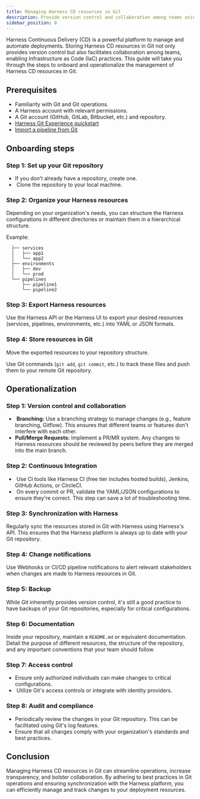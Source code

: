 ```yaml
---
title: Managing Harness CD resources in Git
description: Provide version control and collaboration among teams using Git.
sidebar_position: 8
---
```


Harness Continuous Delivery (CD) is a powerful platform to manage and automate deployments. Storing Harness CD resources in Git not only provides version control but also facilitates collaboration among teams, enabling Infrastructure as Code (IaC) practices. This guide will take you through the steps to onboard and operationalize the management of Harness CD resources in Git.


## Prerequisites

- Familiarity with Git and Git operations.
- A Harness account with relevant permissions.
- A Git account (GitHub, GitLab, Bitbucket, etc.) and repository.
- [Harness Git Experience quickstart](/docs/platform/Git-Experience/configure-git-experience-for-harness-entities)
- [Import a pipeline from Git](/docs/platform/Git-Experience/import-a-pipeline)


## Onboarding steps

### Step 1: Set up your Git repository

- If you don’t already have a repository, create one.
-  Clone the repository to your local machine.

### Step 2: Organize your Harness resources

Depending on your organization's needs, you can structure the Harness configurations in different directories or maintain them in a hierarchical structure.
  

Example:

```
  ├── services
  │   ├── app1
  │   └── app2
  ├── environments
  │   ├── dev
  │   └── prod
  └── pipelines
      ├── pipeline1
      └── pipeline2
```

### Step 3: Export Harness resources

Use the Harness API or the Harness UI to export your desired resources (services, pipelines, environments, etc.) into YAML or JSON formats.
  

### Step 4: Store resources in Git

Move the exported resources to your repository structure.

Use Git commands (`git add`, `git commit`, etc.) to track these files and push them to your remote Git repository.


## Operationalization


### Step 1: Version control and collaboration

-  **Branching:** Use a branching strategy to manage changes (e.g., feature branching, Gitflow). This ensures that different teams or features don't interfere with each other.
- **Pull/Merge Requests:** Implement a PR/MR system. Any changes to Harness resources should be reviewed by peers before they are merged into the main branch.

### Step 2: Continuous Integration

-  Use CI tools like Harness CI (free tier includes hosted builds), Jenkins, GitHub Actions, or CircleCI.
-  On every commit or PR, validate the YAML/JSON configurations to ensure they're correct. This step can save a lot of troubleshooting time.


### Step 3: Synchronization with Harness

Regularly sync the resources stored in Git with Harness using Harness's API. This ensures that the Harness platform is always up to date with your Git repository.

### Step 4: Change notifications

Use Webhooks or CI/CD pipeline notifications to alert relevant stakeholders when changes are made to Harness resources in Git.

### Step 5: Backup

While Git inherently provides version control, it's still a good practice to have backups of your Git repositories, especially for critical configurations.

### Step 6: Documentation

Inside your repository, maintain a `README.md` or equivalent documentation. Detail the purpose of different resources, the structure of the repository, and any important conventions that your team should follow.

### Step 7: Access control

- Ensure only authorized individuals can make changes to critical configurations.
-  Utilize Git's access controls or integrate with identity providers.

### Step 8: Audit and compliance

- Periodically review the changes in your Git repository. This can be facilitated using Git's log features.
- Ensure that all changes comply with your organization's standards and best practices.


## Conclusion

Managing Harness CD resources in Git can streamline operations, increase transparency, and bolster collaboration. By adhering to best practices in Git operations and ensuring synchronization with the Harness platform, you can efficiently manage and track changes to your deployment resources.
